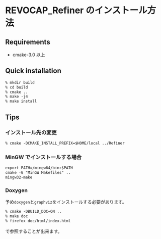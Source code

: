 ﻿# REVOCAP_Refiner のインストール方法

## Requirements

- cmake-3.0 以上

## Quick installation

```txt
% mkdir build
% cd build
% cmake ..
% make -j4
% make install
```

## Tips

### インストール先の変更

```txt
% cmake -DCMAKE_INSTALL_PREFIX=$HOME/local ../Refiner
```

### MinGW でインストールする場合

```txt
export PATH=/mingw64/bin:$PATH
cmake -G "MinGW Makefiles" ..
mingw32-make
```

### Doxygen

予め`doxygen`と`graphviz`をインストールする必要があります。

```txt
% cmake -DBUILD_DOC=ON ..
% make doc
% firefox doc/html/index.html
```

で参照することが出来ます。
